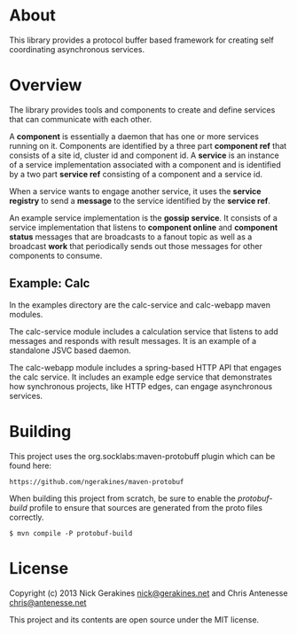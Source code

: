 # About

This library provides a protocol buffer based framework for creating self
coordinating asynchronous services.

# Overview

The library provides tools and components to create and define services that
can communicate with each other.

A **component** is essentially a daemon that has one or more services running
on it. Components are identified by a three part **component ref** that
consists of a site id, cluster id and component id. A **service** is an
instance of a service implementation associated with a component and is
identified by a two part **service ref** consisting of a component and a
service id.

When a service wants to engage another service, it uses the **service
registry** to send a **message** to the service identified by the **service
ref**.

An example service implementation is the **gossip service**. It consists of a
service implementation that listens to **component online** and **component
status** messages that are broadcasts to a fanout topic as well as a
broadcast **work** that periodically sends out those messages for other
components to consume.

## Example: Calc

In the examples directory are the calc-service and calc-webapp maven modules.

The calc-service module includes a calculation service that listens to add
messages and responds with result messages. It is an example of a standalone
JSVC based daemon.

The calc-webapp module includes a spring-based HTTP API that engages the calc
service. It includes an example edge service that demonstrates how
synchronous projects, like HTTP edges, can engage asynchronous services.

# Building

This project uses the org.socklabs:maven-protobuff plugin which can be found
here:

	https://github.com/ngerakines/maven-protobuf

When building this project from scratch, be sure to enable the
*protobuf-build* profile to ensure that sources are generated from the proto
files correctly.

	$ mvn compile -P protobuf-build

# License

Copyright (c) 2013 Nick Gerakines <nick@gerakines.net> and Chris
Antenesse <chris@antenesse.net>

This project and its contents are open source under the MIT license.

